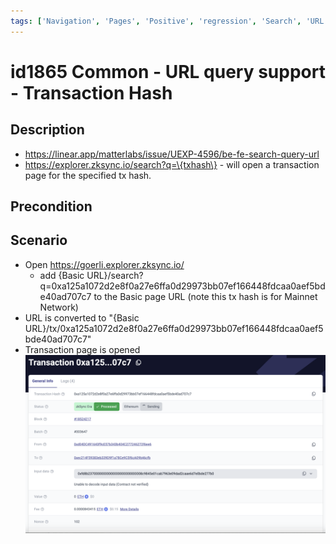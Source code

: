 ```yaml
---
tags: ['Navigation', 'Pages', 'Positive', 'regression', 'Search', 'URL', 'Active']
---
```


# id1865 Common - URL query support - Transaction Hash

## Description
  - https://linear.app/matterlabs/issue/UEXP-4596/be-fe-search-query-url
  - https://explorer.zksync.io/search?q=\{txhash\} - will open a transaction page for the specified tx hash.

## Precondition


## Scenario
- Open https://goerli.explorer.zksync.io/
    - add \{Basic URL\}/search?q=0xa125a1072d2e8f0a27e6ffa0d29973bb07ef166448fdcaa0aef5bde40ad707c7 to the Basic page URL (note this tx hash is for Mainnet Network)
- URL is converted to "\{Basic URL\}/tx/0xa125a1072d2e8f0a27e6ffa0d29973bb07ef166448fdcaa0aef5bde40ad707c7"
- Transaction page is opened
  ![Screenshot](../../../static/img/screenshots/common/id1865_1.png)
